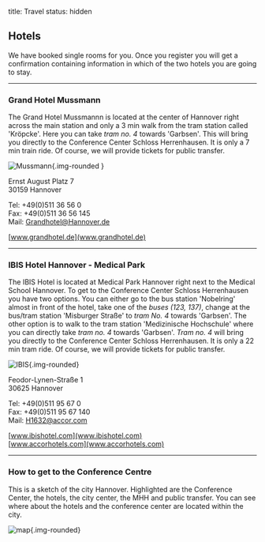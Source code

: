 title: Travel
status: hidden

## Hotels

We have booked single rooms for you. Once you register you will get a confirmation containing information in which of the two hotels you are going to stay. 

------------------------
### Grand Hotel Mussmann

The Grand Hotel Mussmannn is located at the center of Hannover right across the main station and only a 3 min walk from the tram station called 'Kröpcke'. Here you can take *tram no. 4* towards 'Garbsen'. This will bring you directly to the Conference Center Schloss Herrenhausen. It is only a 7 min train ride. Of course, we will provide tickets for public transfer.

![Mussmann](04_cal-symposium-2015/travel/mussmann_and_map.png){.img-rounded } 

Ernst August Platz 7   
30159 Hannover   

Tel: +49(0)511 36 56 0    
Fax: +49(0)511 36 56 145    
Mail: [Grandhotel@Hannover.de](mailto:Grandhotel@Hannover.de)
 
[www.grandhotel.de](www.grandhotel.de)

--------------------------------------
### IBIS Hotel Hannover - Medical Park

The IBIS Hotel  is located at Medical Park Hannover right next to the Medical School Hannover. To get to the Conference Center Schloss Herrenhausen you have two options. You can either go to the bus station 'Nobelring' almost in front of the hotel, take one of the *buses (123, 137)*, change at the bus/tram station 'Misburger Straße' to *tram No. 4* towards 'Garbsen'. The other option is to walk to the tram station 'Medizinische Hochschule' where you can directly take *tram no. 4* towards 'Garbsen'. *Tram no. 4* will bring you directly to the Conference Center Schloss Herrenhausen. It is only a 22 min tram ride. Of course, we will provide tickets for public transfer.

![IBIS](04_cal-symposium-2015/travel/ibis_and_map.png){.img-rounded}

Feodor-Lynen-Straße 1   
30625 Hannover   

Tel: +49(0)511 95 67 0   
Fax: +49(0)511 95 67 140   
Mail: [H1632@accor.com](mailto:H1632@accor.com)

[www.ibishotel.com](www.ibishotel.com)   
[www.accorhotels.com](www.accorhotels.com)

-----------------
### How to get to the Conference Centre

This is a sketch of the city Hannover. Highlighted are the Conference Center, the hotels, the city center, the MHH and public transfer. You can see where about the hotels and the conference center are located within the city.

![map](04_cal-symposium-2015/travel/travel-map.png){.img-rounded}

